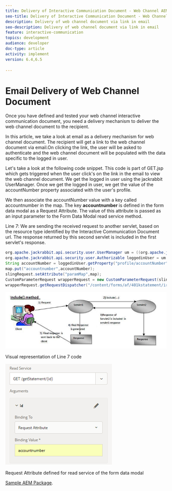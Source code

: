 ```yaml
---
title: Delivery of Interactive Communication Document - Web Channel AEM Forms
seo-title: Delivery of Interactive Communication Document - Web Channel AEM Forms
description: Delivery of web channel document via link in email
seo-description: Delivery of web channel document via link in email
feature: interactive-communication
topics: development
audience: developer
doc-type: article
activity: implement
version: 6.4,6.5

---
```


# Email Delivery of Web Channel Document

Once you have defined and tested your web channel interactive communication document, you need a delivery mechanism to deliver the web channel document to the recipient.

In this article, we take a look at email as a delivery mechanism for web channel document. The recipient will get a link to the web channel document via email.On clicking the link, the user will be asked to authenticate and the web channel document will be populated with the data specific to the logged in user.

Let's take a look at the following code snippet. This code is part of GET.jsp which gets triggered when the user click's on the link in the email to view the web channel document. We get the logged in user using the jackrabbit UserManager. Once we get the logged in user, we get the value of the accountNumber property associated with the user's profile.

We then associate the accountNumber  value with a key called  accountnumber  in the map. The key **accountnumber** is defined in the form data modal as a Request Attribute. The value of this attribute is passed as an input parameter to the Form Data Modal read service method.

Line 7: We are sending the received request to another servlet, based on the resource type identified by the Interactive Communication Document url. The response returned by this second servlet is included in the first servlet's response.

```java {.line-numbers}
org.apache.jackrabbit.api.security.user.UserManager um = ((org.apache.jackrabbit.api.JackrabbitSession) session).getUserManager();
org.apache.jackrabbit.api.security.user.Authorizable loggedinUser = um.getAuthorizable(session.getUserID());
String accountNumber = loggedinUser.getProperty("profile/accountNumber")[0].getString();
map.put("accountnumber",accountNumber);
slingRequest.setAttribute("paramMap",map);
CustomParameterRequest wrapperRequest = new CustomParameterRequest(slingRequest,"GET");
wrapperRequest.getRequestDispatcher("/content/forms/af/401kstatement/irastatement/channels/web.html").include(wrapperRequest, response);

```

![includemethod](assets/includemethod.jpg)

Visual representation of Line 7 code

![requestparameter](assets/requestparameter.png)

Request Attribute defined for read service of the form data modal


[Sample AEM Package](assets/webchanneldelivery.zip).
